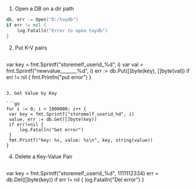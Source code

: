 1. Open a DB on a dir path

```go
db, err := Open("D:/toydb")
if err != nil {
	log.Fatalln("Error to open toydb")
}
```

2. Put K-V pairs

   ```go
var key = fmt.Sprintf("storemelf_userid_%d", i)
var val = fmt.Sprintf("newvalue_______%d", i)
err := db.Put([]byte(key), []byte(val))
if err != nil {
	fmt.Println("put error")
}
   ```

3. Get Value by Key

   ```go
for i := 0; i < 1000000; i++ {
	var key = fmt.Sprintf("storemelf_userid_%d", i)
	value, err := db.Get([]byte(key))
	if err!=nil {
		log.Fatalln("Get error")
	}
	fmt.Printf("key: %s, value: %s\n", key, string(value))
}
   ```

4. Delete a Key-Value Pair

   ```go
var key = fmt.Sprintf("storemelf_userid_%d", 1111112334)
err = db.Del([]byte(key))
if err != nil {
	log.Fatalln("Del error")
}
   ```

   

